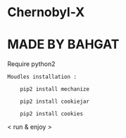 # Chernobyl-X
# MADE BY BAHGAT

Require python2

    Moudles installation :

        pip2 install mechanize

        pip2 install cookiejar

        pip2 install cookies

< run & enjoy > 
